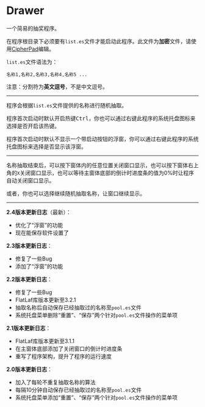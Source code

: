 # Drawer

一个简易的抽奖程序。

在程序根目录下必须要有`list.es`文件才能启动此程序。此文件为**加密**文件，请使用[CipherPad](https://github.com/YuXiang187/CipherPad)编辑。

`list.es`文件语法为：

```
名称1,名称2,名称3,名称4,名称5 ...
```

注意：分割符为**英文逗号**，不是中文逗号。

---

程序会根据`list.es`文件提供的名称进行随机抽取。

程序首次启动时默认开启热键<kbd>Ctrl</kbd>，你也可以通过右键此程序的系统托盘图标来选择是否开启该热键。

程序首次启动时默认不显示一个带启动按钮的浮窗，你可以通过右键此程序的系统托盘图标来选择是否显示该浮窗。

---

名称抽取结束后，可以按下窗体内的任意位置关闭窗口显示，也可以按下窗体右上角的`X`关闭窗口显示，也可以等待主窗体底部的倒计时进度条的值为0%时让程序自动关闭窗口显示。

或者，你也可以选择继续随机抽取名称，让窗口继续显示。

---

**2.4版本更新日志**（最新）：

* 优化了“浮窗”的功能
* 现在能保存软件设置了

**2.3版本更新日志**：

* 修复了一些Bug
* 添加了“浮窗”的功能

**2.2版本更新日志**：

* 修复了一些Bug
* FlatLaf库版本更新至3.2.1
* 抽取名称后自动保存已经抽取过的名称至`pool.es`文件
* 系统托盘菜单删除“重置”、“保存”两个针对`pool.es`文件操作的菜单项

**2.1版本更新日志**：

* FlatLaf库版本更新至3.1.1
* 在主窗体底部添加了关闭窗口的倒计时进度条
* 重写了程序架构，提升了程序的运行速度

**2.0版本更新日志**：

* 加入了每轮不重复抽取名称的算法
* 每隔10分钟自动保存已经抽取过的名称至`pool.es`文件
* 系统托盘菜单添加“重置”、“保存”两个针对`pool.es`文件操作的菜单项
